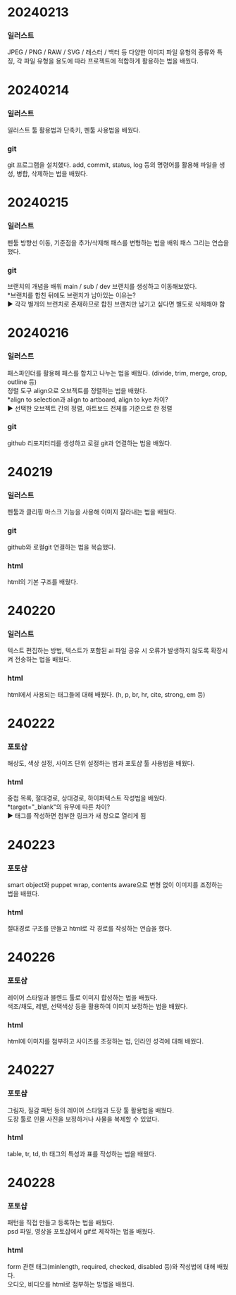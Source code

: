# 20240213 #
### 일러스트 ###
JPEG / PNG / RAW / SVG / 래스터 / 백터 등 다양한 이미지 파일 유형의 종류와 특징, 각 파일 유형을 용도에 따라 프로젝트에 적합하게 활용하는 법을 배웠다. 

# 20240214 #
### 일러스트 ###
일러스트 툴 활용법과 단축키, 펜툴 사용법을 배웠다.
### git ###
git 프로그램을 설치했다. add, commit, status, log 등의 명령어를 활용해 파일을 생성, 병합, 삭제하는 법을 배웠다. 

# 20240215 #
### 일러스트 ###
펜툴 방향선 이동, 기준점을 추가/삭제해 패스를 변형하는 법을 배워 패스 그리는 연습을 했다. 
### git ###
브랜치의 개념을 배워 main / sub / dev 브랜치를 생성하고 이동해보았다.<br>
*브랜치를 합친 뒤에도 브랜치가 남아있는 이유는? <br>
▶ 각각 별개의 브런치로 존재하므로 합친 브랜치만 남기고 싶다면 별도로 삭제해야 함

# 20240216 #
### 일러스트 ###
패스파인더를 활용해 패스를 합치고 나누는 법을 배웠다. (divide, trim, merge, crop, outline 등)<br>
정렬 도구 align으로 오브젝트를 정렬하는 법을 배웠다. <br>
*align to selection과 align to artboard, align to kye 차이?<br>
▶ 선택한 오브젝트 간의 정렬, 아트보드 전체를 기준으로 한 정렬
### git ###
github 리포지터리를 생성하고 로컬 git과 연결하는 법을 배웠다. 

# 240219 #
### 일러스트 ###
펜툴과 클리핑 마스크 기능을 사용해 이미지 잘라내는 법을 배웠다. 
### git ###
github와 로컬git 연결하는 법을 복습했다.
### html ###
html의 기본 구조를 배웠다. 

# 240220 #
### 일러스트 ###
텍스트 편집하는 방법, 텍스트가 포함된 ai 파일 공유 시 오류가 발생하지 않도록 확장시켜 전송하는 법을 배웠다.
### html ###
html에서 사용되는 태그들에 대해 배웠다. (h, p, br, hr, cite, strong, em 등)

# 240222 #
### 포토샵 ###
해상도, 색상 설정, 사이즈 단위 설정하는 법과 포토샵 툴 사용법을 배웠다. 
### html ###
중첩 목록, 절대경로, 상대경로, 하이퍼텍스트 작성법을 배웠다. <br>
*target="_blank"의 유무에 따른 차이?<br>
▶ 태그를 작성하면 첨부한 링크가 새 창으로 열리게 됨

# 240223 #
### 포토샵 ###
smart object와 puppet wrap, contents aware으로 변형 없이 이미지를 조정하는 법을 배웠다. 
### html ###
절대경로 구조를 만들고 html로 각 경로를 작성하는 연습을 했다. 

# 240226 #
### 포토샵 ###
레이어 스타일과 블렌드 툴로 이미지 합성하는 법을 배웠다. <br>
색조/채도, 레벨, 선택색상 등을 활용하여 이미지 보정하는 법을 배웠다. 
### html ###
html에 이미지를 첨부하고 사이즈를 조정하는 법, 인라인 성격에 대해 배웠다. 

# 240227 #
### 포토샵 ###
그림자, 질감 패턴 등의 레이어 스타일과 도장 툴 활용법을 배웠다. <br>
도장 툴로 인물 사진을 보정하거나 사물을 복제할 수 있었다. 
### html ###
table, tr, td, th 태그의 특성과 표를 작성하는 법을 배웠다. 

# 240228 #
### 포토샵 ###
패턴을 직접 만들고 등록하는 법을 배웠다. <br>
psd 파일, 영상을 포토샵에서 gif로 제작하는 법을 배웠다. 
### html ###
form 관련 태그(minlength, required, checked, disabled 등)와 작성법에 대해 배웠다.<br>
오디오, 비디오를 html로 첨부하는 방법을 배웠다.